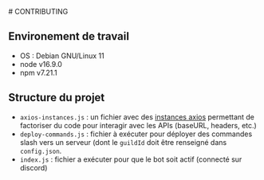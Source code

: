 # CONTRIBUTING

## Environement de travail

- OS : Debian GNU/Linux 11
- node v16.9.0
- npm v7.21.1

## Structure du projet

- `axios-instances.js` : un fichier avec des [instances axios](https://axios-http.com/docs/instance) permettant de factoriser du code pour interagir avec les APIs (baseURL, headers, etc.)
- `deploy-commands.js` : fichier à exécuter pour déployer des commandes slash vers un serveur (dont le `guildId` doit être renseigné dans `config.json`.
- `index.js` : fichier a exécuter pour que le bot soit actif (connecté sur discord)
